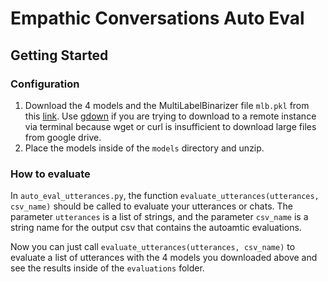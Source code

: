 # Empathic Conversations Auto Eval


## Getting Started

### Configuration
1. Download the 4 models and the MultiLabelBinarizer file `mlb.pkl` from this [link](https://drive.google.com/drive/folders/1uAIYQIbmGHaKt6GPQvfB11I_R40Mxuz-?usp=sharing). Use [gdown](https://github.com/wkentaro/gdown) if you are trying to download to a remote instance via terminal because wget or curl is insufficient to download large files from google drive.
2. Place the models inside of the `models` directory and unzip.

### How to evaluate
In `auto_eval_utterances.py`, the function `evaluate_utterances(utterances, csv_name)` should be called to evaluate your utterances or chats. The parameter `utterances` is a list of strings, and the parameter `csv_name` is a string name for the output csv that contains the autoamtic evaluations. 

Now you can just call `evaluate_utterances(utterances, csv_name)` to evaluate a list of utterances with the 4 models you downloaded above and see the results inside of the `evaluations` folder.

